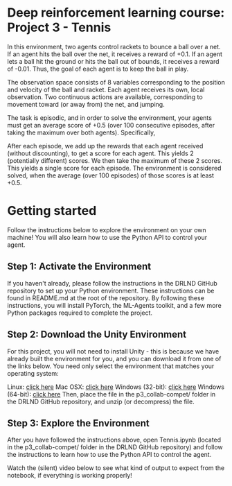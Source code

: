 # Deep reinforcement learning course: Project 3 - Tennis

In this environment, two agents control rackets to bounce a ball over a net. If an agent hits the ball over the net, it receives a reward of +0.1. If an agent lets a ball hit the ground or hits the ball out of bounds, it receives a reward of -0.01. Thus, the goal of each agent is to keep the ball in play.

The observation space consists of 8 variables corresponding to the position and velocity of the ball and racket. Each agent receives its own, local observation. Two continuous actions are available, corresponding to movement toward (or away from) the net, and jumping.

The task is episodic, and in order to solve the environment, your agents must get an average score of +0.5 (over 100 consecutive episodes, after taking the maximum over both agents). Specifically,

After each episode, we add up the rewards that each agent received (without discounting), to get a score for each agent. This yields 2 (potentially different) scores. We then take the maximum of these 2 scores. This yields a single score for each episode. The environment is considered solved, when the average (over 100 episodes) of those scores is at least +0.5.

# Getting started

Follow the instructions below to explore the environment on your own machine! You will also learn how to use the Python API to control your agent.

## Step 1: Activate the Environment
If you haven't already, please follow the instructions in the DRLND GitHub repository to set up your Python environment. These instructions can be found in README.md at the root of the repository. By following these instructions, you will install PyTorch, the ML-Agents toolkit, and a few more Python packages required to complete the project.

## Step 2: Download the Unity Environment
For this project, you will not need to install Unity - this is because we have already built the environment for you, and you can download it from one of the links below. You need only select the environment that matches your operating system:

Linux: <a href="https://s3-us-west-1.amazonaws.com/udacity-drlnd/P3/Tennis/Tennis_Linux.zip"> click here</a>
Mac OSX: <a href="https://s3-us-west-1.amazonaws.com/udacity-drlnd/P3/Tennis/Tennis.app.zip"> click here</a>
Windows (32-bit): <a href="https://s3-us-west-1.amazonaws.com/udacity-drlnd/P3/Tennis/Tennis_Windows_x86.zip"> click here</a>
Windows (64-bit): <a href="https://s3-us-west-1.amazonaws.com/udacity-drlnd/P3/Tennis/Tennis_Windows_x86_64.zip"> click here</a>
Then, place the file in the p3_collab-compet/ folder in the DRLND GitHub repository, and unzip (or decompress) the file.

## Step 3: Explore the Environment
After you have followed the instructions above, open Tennis.ipynb (located in the p3_collab-compet/ folder in the DRLND GitHub repository) and follow the instructions to learn how to use the Python API to control the agent.

Watch the (silent) video below to see what kind of output to expect from the notebook, if everything is working properly!

